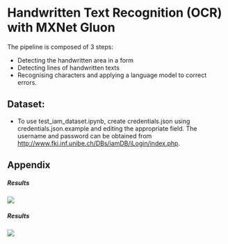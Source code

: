 # Handwritten Text Recognition (OCR) with MXNet Gluon 


The pipeline is composed of 3 steps:
- Detecting the handwritten area in a form 
- Detecting lines of handwritten texts 
- Recognising characters and applying a language model to correct errors. 


## Dataset:
* To use test_iam_dataset.ipynb, create credentials.json using credentials.json.example and editing the appropriate field. The username and password can be obtained from http://www.fki.inf.unibe.ch/DBs/iamDB/iLogin/index.php.

## Appendix


##### Results

![](https://cdn-images-1.medium.com/max/800/1*HEb82jJp93I0EFgYlJhfAw.png) 


##### Results

![](https://cdn-images-1.medium.com/max/1000/1*JJGwLXJL-bV7zsfrfw84ew.png)


